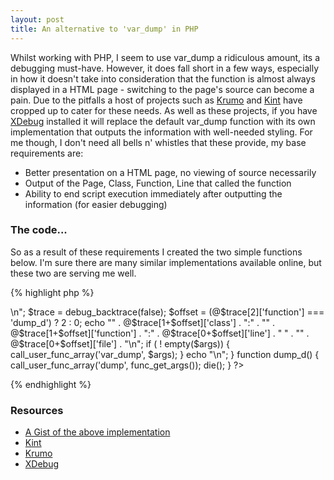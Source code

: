 ```yaml
---
layout: post
title: An alternative to 'var_dump' in PHP
---
```


Whilst working with PHP, I seem to use <span class="snippet">var_dump</span> a ridiculous amount, its a debugging must-have.
However, it does fall short in a few ways, especially in how it doesn't take into consideration that the function is almost always displayed in a HTML page - switching to the page's source can become a pain.
Due to the pitfalls a host of projects such as [Krumo](http://krumo.sourceforge.net/) and [Kint](https://code.google.com/p/kint/) have cropped up to cater for these needs.
As well as these projects, if you have [XDebug](http://xdebug.org/) installed it will replace the default <span class="snippet">var_dump</span> function with its own implementation that outputs the information with well-needed styling.
For me though, I don't need all bells n' whistles that these provide, my base requirements are:

* Better presentation on a HTML page, no viewing of source necessarily
* Output of the Page, Class, Function, Line that called the function
* Ability to end script execution immediately after outputting the information (for easier debugging)

### The code...

So as a result of these requirements I created the two simple functions below.
I'm sure there are many similar implementations available online, but these two are serving me well.

{% highlight php %}
<?
function dump()
{
  $args = func_get_args();

  echo "\n<pre style=\"border:1px solid #ccc;padding:10px;" .
       "margin:10px;font:14px courier;background:whitesmoke;" .
       "display:block;border-radius:4px;\">\n";

  $trace = debug_backtrace(false);
  $offset = (@$trace[2]['function'] === 'dump_d') ? 2 : 0;

  echo "<span style=\"color:red\">" . 
       @$trace[1+$offset]['class'] . "</span>:" .
       "<span style=\"color:blue;\">" . 
       @$trace[1+$offset]['function'] . "</span>:" .
       @$trace[0+$offset]['line'] . " " .
       "<span style=\"color:green;\">" . 
       @$trace[0+$offset]['file'] . "</span>\n";

  if ( ! empty($args)) {
    call_user_func_array('var_dump', $args);
  }

  echo "</pre>\n";
}

function dump_d()
{
  call_user_func_array('dump', func_get_args());
  die();
}
?>
{% endhighlight %}

### Resources

* [A Gist of the above implementation](http://gist.github.com/3692379)
* [Kint](https://code.google.com/p/kint/)
* [Krumo](http://krumo.sourceforge.net/)
* [XDebug](http://xdebug.org/)